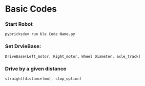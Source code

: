 # Basic Codes
### Start Robot
```
pybricksdev run ble Code Name.py
```
### Set DrvieBase:
```
DriveBase(Left_motor, Right_motor, Wheel Diameter, axle_track)
```
### Drive by a given distance
```
straight(distance(mm), stop_option)
```
